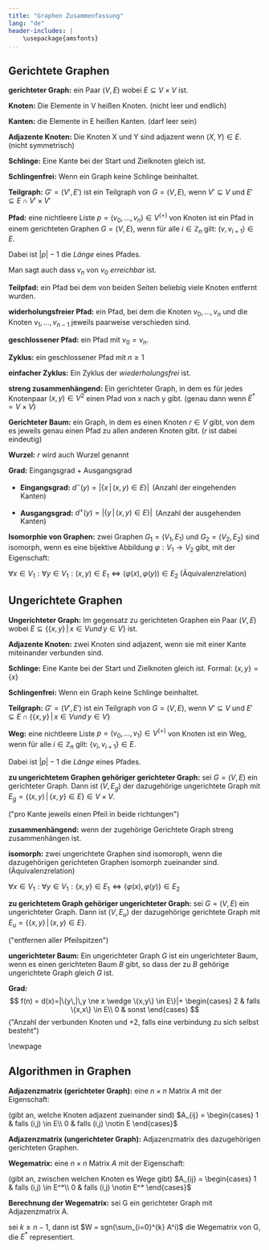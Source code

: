 ```yaml
---
title: "Graphen Zusammenfassung"
lang: "de"
header-includes: |
    \usepackage{amsfonts}
...
```





## Gerichtete Graphen

**gerichteter Graph:** ein Paar $(V,E)$ wobei $E \subseteq V \times V$ ist.

**Knoten:** Die Elemente in V heißen Knoten. (nicht leer und endlich)

**Kanten:** die Elemente in E heißen Kanten. (darf leer sein)

**Adjazente Knoten:** Die Knoten X und Y sind adjazent wenn $(X,Y) \in E$. (nicht symmetrisch)

**Schlinge:** Eine Kante bei der Start und Zielknoten gleich ist.

**Schlingenfrei:** Wenn ein Graph keine Schlinge beinhaltet.

**Teilgraph:** $G'=(V',E')$ ist ein Teilgraph von $G=(V,E)$, wenn $V' \subseteq V$ und $E' \subseteq E \cap V' \times V'$

**Pfad:** eine nichtleere Liste $p=(v_0,\dots,v_n) \in V^{(+)}$ von Knoten ist ein Pfad in einem gerichteten Graphen $G=(V,E)$, wenn für alle $i \in \mathbb{Z}_n$ gilt: $(v,v_{i+1}) \in E$. 

Dabei ist $|p|-1$ die *Länge* eines Pfades.

Man sagt auch dass $v_n$ von $v_0$ *erreichbar* ist.

**Teilpfad:** ein Pfad bei dem von beiden Seiten beliebig viele Knoten entfernt wurden.

**widerholungsfreier Pfad:** ein Pfad, bei dem die Knoten $v_0,\dots,v_n$ und die Knoten $v_1,\dots,v_{n-1}$ jeweils  paarweise verschieden sind.

**geschlossener Pfad:** ein Pfad mit $v_0=v_n$.

**Zyklus:** ein geschlossener Pfad mit $n \geq 1$

**einfacher Zyklus:** Ein Zyklus der *wiederholungsfrei* ist.

**streng zusammenhängend:** Ein gerichteter Graph, in dem es für jedes Knotenpaar $(x,y) \in V^2$ einen Pfad von x nach y gibt. (genau dann wenn $E^* = V \times V$)

**Gerichteter Baum:** ein Graph, in dem es einen Knoten  $r \in V$ gibt, von dem es jeweils genau einen Pfad zu allen anderen Knoten gibt. ($r$ ist dabei eindeutig)

**Wurzel:** $r$ wird auch Wurzel genannt

**Grad:** Eingangsgrad + Ausgangsgrad

- **Eingangsgrad:** $d^-(y) = |\{x\,|\,(x,y) \in E\}|\,$ (Anzahl der eingehenden Kanten)

- **Ausgangsgrad:** $d^+(y) = |\{y\,|\,(x,y) \in E\}|\,$ (Anzahl der ausgehenden Kanten)

**Isomorphie von Graphen:** zwei Graphen $G_1=(V_1,E_1)$ und $G_2=(V_2,E_2)$ sind isomorph, wenn es eine bijektive Abbildung $\varphi:V_1 \longrightarrow V_2$ gibt, mit der Eigenschaft: 

$\forall x \in V_1: \forall y \in V_1: (x,y) \in E_1 \iff ( \varphi(x),\varphi(y)) \in E_2$ (Äquivalenzrelation)




## Ungerichtete Graphen

**Ungerichteter Graph:** Im gegensatz zu gerichteten Graphen ein Paar $(V,E)$ wobei $E \subseteq \{ \{x,y\} \,|\, x \in V und \, y \in V \}$ ist.

**Adjazente Knoten:** zwei Knoten sind adjazent, wenn sie mit einer Kante miteinander verbunden sind.

**Schlinge:** Eine Kante bei der Start und Zielknoten gleich ist. Formal: $\{x,y\}=\{x\}$

**Schlingenfrei:** Wenn ein Graph keine Schlinge beinhaltet.

**Teilgraph:** $G'=(V',E')$ ist ein Teilgraph von $G=(V,E)$, wenn $V' \subseteq V$ und $E' \subseteq E \cap \{ \{x,y\} \,|\, x \in V und \, y \in V \}$

**Weg:** eine nichtleere Liste $p=(v_0,\dots,v_1) \in V^{(+)}$ von Knoten ist ein Weg, wenn für alle $i \in \mathbb{Z}_n$ gilt: $\{v_i,v_{i+1}\} \in E$.

Dabei ist $|p|-1$ die *Länge* eines Pfades.


**zu ungerichtetem Graphen gehöriger gerichteter Graph:** sei $G=(V,E)$ ein gerichteter Graph. Dann ist $(V,E_g)$ der dazugehörige ungerichtete Graph mit $E_g = \{(x,y) \,|\, \{x,y\} \in E\} \in V \times V$.

("pro Kante jeweils einen Pfeil in beide richtungen")

**zusammenhängend:** wenn der zugehörige Gerichtete Graph streng zusammenhängen ist.

**isomorph:** zwei ungerichtete Graphen sind isomoroph, wenn die dazugehörigen gerichteten Graphen isomorph zueinander sind. (Äquivalenzrelation)

$\forall x \in V_1: \forall y \in V_1: \{x,y\} \in E_1 \iff \{ \varphi(x),\varphi(y)\} \in E_2$

**zu gerichtetem Graph gehöriger ungerichteter Graph:** sei $G=(V,E)$ ein ungerichteter Graph. Dann ist $(V,E_u)$ der dazugehörige gerichtete Graph mit $E_u = \{\{x,y\} \,|\, (x,y) \in E\}$.

("entfernen aller Pfeilspitzen")

**ungerichteter Baum:** Ein ungerichteter Graph $G$ ist ein ungerichteter Baum, wenn es einen gerichteten Baum $B$ gibt, so dass der zu $B$ gehörige ungerichtete Graph gleich $G$ ist.

**Grad:**
$$ f(n) = d(x)=|\{y\,|\,y \ne x \wedge \{x,y\} \in E\}|+
  \begin{cases}
    2   &  falls \{x,x\} \in E\\
    0   &  sonst 
  \end{cases}
$$
("Anzahl der verbunden Knoten und +2, falls eine verbindung zu sich selbst besteht")




\newpage
## Algorithmen in Graphen

**Adjazenzmatrix (gerichteter Graph):** eine $n \times n$ Matrix $A$ mit der Eigenschaft:

(gibt an, welche Knoten adjazent zueinander sind)
$A_{ij} = \begin{cases} 1 & falls (i,j) \in E\\ 0 & falls (i,j) \notin E \end{cases}$

**Adjazenzmatrix (ungerichteter Graph):** Adjazenzmatrix des dazugehörigen gerichteten Graphen.

**Wegematrix:** eine $n \times n$ Matrix $A$ mit der Eigenschaft:

(gibt an, zwischen welchen Knoten es Wege gibt)
$A_{ij} = \begin{cases} 1 & falls (i,j) \in E^*\\ 0 & falls (i,j) \notin E^* \end{cases}$

**Berechnung der Wegematrix:** sei G ein gerichteter Graph mit Adjazenzmatrix A.

sei $k \geq n-1$, dann ist $W = sgn(\sum_{i=0}^{k} A^i)$ die Wegematrix von G, die $E^*$ representiert.


